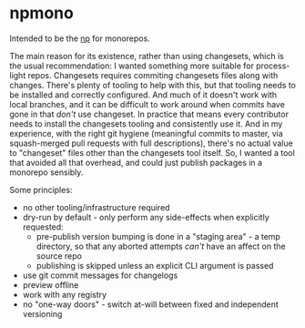 # npmono

Intended to be the [np](https://npmjs.com/package/np) for monorepos.

The main reason for its existence, rather than using changesets, which is the usual recommendation: I wanted something more suitable for process-light repos. Changesets requires commiting changesets files along with changes. There's plenty of tooling to help with this, but that tooling needs to be installed and correctly configured. And much of it doesn't work with local branches, and it can be difficult to work around when commits have gone in that _don't_ use changeset. In practice that means every contributor needs to  install the changesets tooling and consistently use it. And in my experience, with the right git hygiene (meaningful commits to master, via squash-merged pull requests with full descriptions), there's no actual value to "changeset" files other than the changesets tool itself. So, I wanted a tool that avoided all that overhead, and could just publish packages in a monorepo sensibly.

Some principles:

- no other tooling/infrastructure required
- dry-run by default - only perform any side-effects when explicitly requested:
  - pre-publish version bumping is done in a "staging area" - a temp directory, so that any aborted attempts _can't_ have an affect on the source repo
  - publishing is skipped unless an explicit CLI argument is passed
- use git commit messages for changelogs
- preview offline
- work with any registry
- no "one-way doors" - switch at-will between fixed and independent versioning